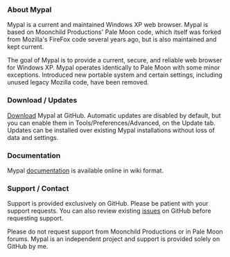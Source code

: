 ### About Mypal

Mypal is a current and maintained Windows XP web browser. Mypal is based on Moonchild Productions' Pale Moon code, which itself was forked from Mozilla's FireFox code several years ago, but is also maintained and kept current.

The goal of Mypal is to provide a current, secure, and reliable web browser for Windows XP. Mypal operates identically to Pale Moon with some minor exceptions. Introduced new portable system and certain settings, including unused legacy Mozilla code, have been removed.

### Download / Updates

[Download](https://github.com/Feodor2/Mypal/releases) Mypal at GitHub. Automatic updates are disabled by default, but you can enable them in Tools/Preferences/Advanced, on the Update tab. Updates can be installed over existing Mypal installations without loss of data and settings.

### Documentation

Mypal [documentation](https://github.com/Feodor2/Mypal/wiki) is available online in wiki format.

### Support / Contact

Support is provided exclusively on GitHub. Please be patient with your support requests. You can also review existing [issues](https://github.com/Feodor2/Mypal/issues) on GitHub before requesting support.

Please do not request support from Moonchild Productions or in Pale Moon forums. Mypal is an independent project and support is provided solely on GitHub by me.

